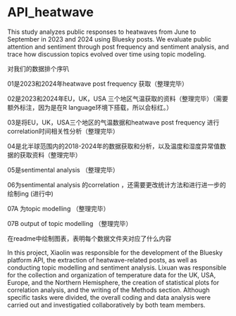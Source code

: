 # API_heatwave

This study analyzes public responses to heatwaves from June to September in 2023 and 2024 using Bluesky posts. We evaluate public attention and sentiment through post frequency and sentiment analysis, and trace how discussion topics evolved over time using topic modeling.

对我们的数据排个序叭

01是2023和2024年heatwave post frequency 获取（整理完毕）

02是2023和2024年EU，UK，USA 三个地区气温获取的资料（整理完毕）（需要额外标注，因为是在R language环境下搭载，所以会标红。）

03是将EU，UK，USA三个地区的气温数据和heatwave post frequency 进行correlation时间相关性分析（整理完毕）

04是北半球范围内的2018-2024年的数据获取和分析，以及温度和湿度异常值数据的获取资料（整理完毕）

05是sentimental analysis （整理完毕）

06为sentimental analysis 的correlation ，还需要更改统计方法和进行进一步的绘制ing (进行中)

07A 为topic modelling （整理完毕）

07B output of topic modelling （整理完毕）



在readme中绘制图表，表明每个数据文件夹对应了什么内容

In this project, Xiaolin was responsible for the development of the Bluesky platform API, the extraction of heatwave-related posts, as well as conducting topic modelling and sentiment analysis.
Lixuan was responsible for the collection and organization of temperature data for the UK, USA, Europe, and the Northern Hemisphere, the creation of statistical plots for correlation analysis, and the writing of the Methods section.
Although specific tasks were divided, the overall coding and data analysis were carried out and investigatied collaboratively by both team members.
